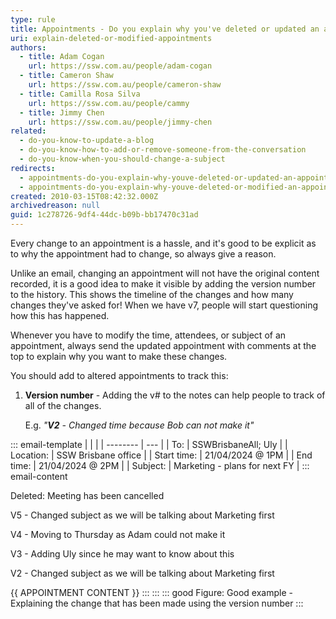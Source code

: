 ```yaml
---
type: rule
title: Appointments - Do you explain why you've deleted or updated an appointment?
uri: explain-deleted-or-modified-appointments
authors:
  - title: Adam Cogan
    url: https://ssw.com.au/people/adam-cogan
  - title: Cameron Shaw
    url: https://ssw.com.au/people/cameron-shaw
  - title: Camilla Rosa Silva
    url: https://ssw.com.au/people/cammy
  - title: Jimmy Chen
    url: https://ssw.com.au/people/jimmy-chen
related:
  - do-you-know-to-update-a-blog
  - do-you-know-how-to-add-or-remove-someone-from-the-conversation
  - do-you-know-when-you-should-change-a-subject
redirects:
  - appointments-do-you-explain-why-youve-deleted-or-updated-an-appointment
  - appointments-do-you-explain-why-youve-deleted-or-modified-an-appointment
created: 2010-03-15T08:42:32.000Z
archivedreason: null
guid: 1c278726-9df4-44dc-b09b-bb17470c31ad
---
```

Every change to an appointment is a hassle, and it's good to be explicit as to why the appointment had to change, so always give a reason. 

Unlike an email, changing an appointment will not have the original content recorded, it is a good idea to make it visible by adding the version number to the history. This shows the timeline of the changes and how many changes they've asked for! When we have v7, people will start questioning how this has happened.

Whenever you have to modify the time, attendees, or subject of an appointment, always send the updated appointment with comments at the top to explain why you want to make these changes.

You should add to altered appointments to track this:

1. **Version number** - Adding the v# to the notes can help people to track of all of the changes. 

   E.g. _"**V2** - Changed time because Bob can not make it"_

::: email-template
|          |     |
| -------- | --- |
| To:      | SSWBrisbaneAll; Uly |
| Location:      | SSW Brisbane office |
| Start time:      | 21/04/2024 @ 1PM |
| End time:      | 21/04/2024 @ 2PM |
| Subject: | Marketing - plans for next FY |
::: email-content

Deleted: Meeting has been cancelled

V5 - Changed subject as we will be talking about Marketing first

V4 - Moving to Thursday as Adam could not make it

V3 - Adding Uly since he may want to know about this

V2 - Changed subject as we will be talking about Marketing first

{{ APPOINTMENT CONTENT }}
:::
:::
::: good
Figure: Good example - Explaining the change that has been made using the version number
:::

